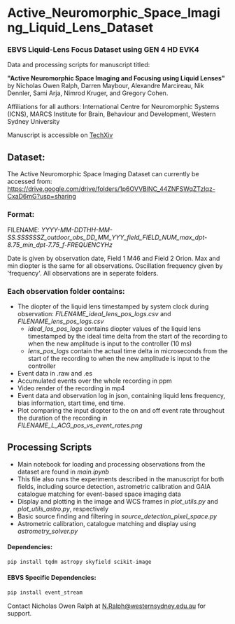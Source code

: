 # Active_Neuromorphic_Space_Imaging_Liquid_Lens_Dataset

### EBVS Liquid-Lens Focus Dataset using GEN 4 HD EVK4

Data and processing scripts for manuscript titled:

**"Active Neuromorphic Space Imaging and Focusing using Liquid Lenses"** 
by Nicholas Owen Ralph, Darren Maybour, Alexandre Marcireau, Nik Dennler, Sami Arja, Nimrod Kruger, and Gregory Cohen.

Affiliations for all authors: International Centre for Neuromorphic Systems (ICNS), MARCS Institute for Brain, Behaviour and Development, Western Sydney University

Manuscript is accessible on [TechXiv](https://www.techrxiv.org/users/851008/articles/1237817-active-neuromorphic-space-imaging-and-focusing-using-liquid-lenses)

## Dataset:

The Active Neuromorphic Space Imaging Dataset can currently be accessed from: https://drive.google.com/drive/folders/1p6OVVBlNC_44ZNFSWqZTzlqz-CxaD6mG?usp=sharing

### Format:

FILENAME: *YYYY-MM-DDTHH-MM-SS.SSSSSSZ_outdoor_obs_DD_MM_YYY_field_FIELD_NUM_max_dpt-8.75_min_dpt-7.75_f-FREQUENCYHz*

Date is given by observation date, Field 1 M46 and Field 2 Orion. Max and min diopter is the same for all observations. Oscillation frequency given by 'frequency'. All observations are in seperate folders.

### Each observation folder contains:

- The diopter of the liquid lens timestamped by system clock during observation: *FILENAME_ideal_lens_pos_logs.csv* and *FILENAME_lens_pos_logs.csv* 
    - *ideal_los_pos_logs* contains diopter values of the liquid lens timestamped by the ideal time delta from the start of the recording to when the new amplitude is input to the controller (10 ms)
    - *lens_pos_logs* contain the actual time delta in microseconds from the start of the recording to when the new amplitude is input to the controller
- Event data in .raw and .es
- Accumulated events over the whole recording in ppm
- Video render of the recording in mp4
- Event data and observation log in json, containing liquid lens frequency, bias information, start time, end time.
- Plot comparing the input diopter to the on and off event rate throughout the duration of the recording in *FILENAME_L_ACG_pos_vs_event_rates.png*


## Processing Scripts

 - Main notebook for loading and processing observations from the dataset are found in *main.ipynb*
 - This file also runs the experiments described in the manuscript for both fields, including source detection, astrometric calibration and GAIA catalogue matching for event-based space imaging data
 - Display and plotting in the image and WCS frames in *plot_utils.py* and *plot_utils_astro.py*, respectively
 - Basic source finding and filtering in *source_detection_pixel_space.py* 
 - Astrometric calibration, catalogue matching and display using *astrometry_solver.py*  

#### Dependencies:
```sh
pip install tqdm astropy skyfield scikit-image
```

#### EBVS Specific Dependencies:
```sh
pip install event_stream
```


Contact Nicholas Owen Ralph at N.Ralph@westernsydney.edu.au for support. 
